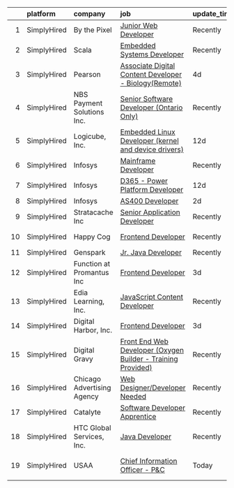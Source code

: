 

|    | platform    | company                    | job                                                                                                                                                                        | update_time   | location                    |
|---:|:------------|:---------------------------|:---------------------------------------------------------------------------------------------------------------------------------------------------------------------------|:--------------|:----------------------------|
|  1 | SimplyHired | By the Pixel               | [Junior Web Developer](https://www.simplyhired.com/job/_6nCRs_7ALn_1VSiTO73Lv7Hd1H1F8eLrvjUU4Lko-XvYcWJY0KpgQ?q=digital+developer)                                         | Recently      | Remote                      |
|  2 | SimplyHired | Scala                      | [Embedded Systems Developer](https://www.simplyhired.com/job/j1rrp5DlxastISsPe6YnWDJPOpGT9FTTNhHY0T-oia5nDBIyzLmFTA?q=digital+developer)                                   | Recently      | Malvern, PA                 |
|  3 | SimplyHired | Pearson                    | [Associate Digital Content Developer - Biology(Remote)](https://www.simplyhired.com/job/Mq4A5CorjQRPETvH1IIU_8eJ2pBwpyusw93s5nCGNz1t8JXnQtZJcg?q=digital+developer)        | 4d            | United States +51 locations |
|  4 | SimplyHired | NBS Payment Solutions Inc. | [Senior Software Developer (Ontario Only)](https://www.simplyhired.com/job/zcypnE66QYU4f8tVLv2QnwbVczzo5OUgDzf49Zz8D72BdfsL_TeySw?q=digital+developer)                     | Recently      | Toronto, OH                 |
|  5 | SimplyHired | Logicube, Inc.             | [Embedded Linux Developer (kernel and device drivers)](https://www.simplyhired.com/job/Hy1o_GDo9D0pwo9ZxAujFLL_c1tfo9AS6hkn0h7sknf_vHbtbJ6nZg?q=digital+developer)         | 12d           | San Fernando Valley, CA     |
|  6 | SimplyHired | Infosys                    | [Mainframe Developer](https://www.simplyhired.com/job/qzX-q0eVS97dICC5vcQ8k-1Yy2jE2nrOXvRDKG2mTnW_CcChZW-sIg?q=digital+developer)                                          | Recently      | Omaha, NE                   |
|  7 | SimplyHired | Infosys                    | [D365 - Power Platform Developer](https://www.simplyhired.com/job/0hfRw9GlB0-_HA_NXh-6XCFht1wc4OrYQA_1DyZgo1UJdAd7F7Xr4g?q=digital+developer)                              | 12d           | Remote                      |
|  8 | SimplyHired | Infosys                    | [AS400 Developer](https://www.simplyhired.com/job/ZaSabL3yakBIvU6Kg7HWLjB0BQdggRZfUjIuSNysy-4I0ml1PTpTug?q=digital+developer)                                              | 2d            | Remote                      |
|  9 | SimplyHired | Stratacache Inc            | [Senior Application Developer](https://www.simplyhired.com/job/B1oqHlAgZPXoBYzqcFNcioDnyu-7XGKTJis8XfgyjF80ew23dF9upg?q=digital+developer)                                 | Recently      | Dayton, OH                  |
| 10 | SimplyHired | Happy Cog                  | [Frontend Developer](https://www.simplyhired.com/job/5oV0DWc8XZcVCbj1aWi8kg03a3VvchPETVwReJ1X099PYioEBgdXzQ?q=digital+developer)                                           | Recently      | United States               |
| 11 | SimplyHired | Genspark                   | [Jr. Java Developer](https://www.simplyhired.com/job/-Ik3dBtAbggNlMCTA4X5gTI-26BpFk7NrVc48-0IhDjCU1aRYSDxsA?q=digital+developer)                                           | Recently      | Remote                      |
| 12 | SimplyHired | Function at Promantus Inc  | [Frontend Developer](https://www.simplyhired.com/job/uCB-KtRfjlUO6lWuotQEZl_AnyzbzlcvrZkUUy649StXKnmgLRBSOA?q=digital+developer)                                           | 3d            | Remote                      |
| 13 | SimplyHired | Edia Learning, Inc.        | [JavaScript Content Developer](https://www.simplyhired.com/job/BekBcFinBcXuVSD25OKCceV4gfBjApbVnu-TeyJ5eUIYKad3W9FCeg?q=digital+developer)                                 | Recently      | Remote                      |
| 14 | SimplyHired | Digital Harbor, Inc.       | [Frontend Developer](https://www.simplyhired.com/job/r80uQ_XrgpqAPmX4ch-rs2xCJ5s3JMean7KSpDE8qXCjqZ5mkimkDQ?q=digital+developer)                                           | 3d            | Remote                      |
| 15 | SimplyHired | Digital Gravy              | [Front End Web Developer (Oxygen Builder - Training Provided)](https://www.simplyhired.com/job/WFNUWoaXeifz1jRoSBk5sAK-w2Axyn5ouIkKJCcmG6Uj6C3fkSuR-A?q=digital+developer) | Recently      | United States               |
| 16 | SimplyHired | Chicago Advertising Agency | [Web Designer/Developer Needed](https://www.simplyhired.com/job/3WomrldDVp_gZau2C1LngZoA36zG91ldOR1uxfIywCG-c5eoqglKUw?q=digital+developer)                                | Recently      | Remote                      |
| 17 | SimplyHired | Catalyte                   | [Software Developer Apprentice](https://www.simplyhired.com/job/Cqp3Fx4UvIt9ym9ItxJcE8IVW_ECYWtkucyY3CTeMMzUHVyyRUkz5A?q=digital+developer)                                | Recently      | Seattle, WA                 |
| 18 | SimplyHired | HTC Global Services, Inc.  | [Java Developer](https://www.simplyhired.com/job/bitu34IynJwbCSYReBloJJWkpIPKDXj9wDWbsmO745b3-KORnxVIUQ?q=digital+developer)                                               | Recently      | Dearborn, MI                |
| 19 | SimplyHired | USAA                       | [Chief Information Officer - P&C](https://www.simplyhired.com/job/Jy3V6MgopDBd7wU7K5KgS8oiDM80_AnHSnN5cmKwJFLyrSY87EtrJw?q=digital+developer)                              | Today         | San Antonio, TX             |